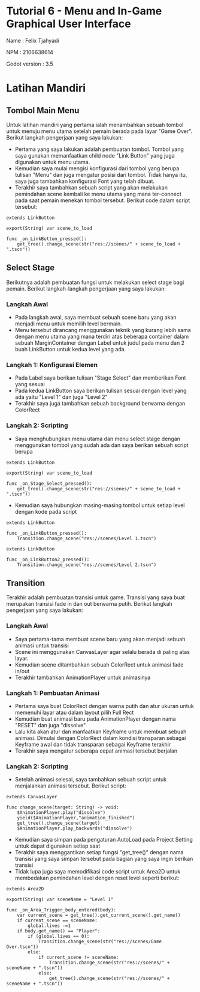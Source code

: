 # Tutorial 6 - Menu and In-Game Graphical User Interface

Name : Felix Tjahyadi

NPM : 2106638614

Godot version : 3.5

# Latihan Mandiri

## Tombol Main Menu
Untuk latihan mandiri yang pertama ialah menambahkan sebuah tombol untuk menuju menu utama setelah pemain berada pada layar "Game Over". Berikut langkah pengerjaan yang saya lakukan:

- Pertama yang saya lakukan adalah pembuatan tombol. Tombol yang saya gunakan memanfaatkan child node "Link Button" yang juga digunakan untuk menu utama. 
- Kemudian saya mulai mengisi konfigurasi dari tombol yang berupa tulisan "Menu" dan juga mengatur posisi dari tombol. Tidak hanya itu, saya juga tambahkan konfigurasi Font yang telah dibuat.
- Terakhir saya tambahkan sebuah script yang akan melakukan pemindahan scene kembali ke menu utama yang mana ter-connect pada saat pemain menekan tombol tersebut. Berikut code dalam script tersebut:
```
extends LinkButton

export(String) var scene_to_load

func _on_LinkButton_pressed():
	get_tree().change_scene(str("res://scenes/" + scene_to_load + ".tscn"))
```
## Select Stage
Berikutnya adalah pembuatan fungsi untuk melakukan select stage bagi pemain. Berikut langkah-langkah pengerjaan yang saya lakukan:

### Langkah Awal
- Pada langkah awal, saya membuat sebuah scene baru yang akan menjadi menu untuk memilih level bermain.
- Menu tersebut dirancang menggunakan teknik yang kurang lebih sama dengan menu utama yang mana terdiri atas beberapa container dalam sebuah MarginContainer dengan Label untuk judul pada menu dan 2 buah LinkButton untuk kedua level yang ada.

### Langkah 1: Konfigurasi Elemen
- Pada Label saya berikan tulisan "Stage Select" dan memberikan Font yang sesuai
- Pada kedua LinkButton saya berikan tulisan sesuai dengan level yang ada yaitu "Level 1" dan juga "Level 2"
- Terakhir saya juga tambahkan sebuah background berwarna dengan ColorRect

### Langkah 2: Scripting
- Saya menghubungkan menu utama dan menu select stage dengan menggunakan tombol yang sudah ada dan saya berikan sebuah script berupa
```
extends LinkButton

export(String) var scene_to_load

func _on_Stage_Select_pressed():
	get_tree().change_scene(str("res://scenes/" + scene_to_load + ".tscn"))
```
- Kemudian saya hubungkan masing-masing tombol untuk setiap level dengan kode pada script
```
extends LinkButton

func _on_LinkButton_pressed():
	Transition.change_scene("res://scenes/Level 1.tscn")
```
```
extends LinkButton

func _on_LinkButton2_pressed():
	Transition.change_scene("res://scenes/Level 2.tscn")
```
## Transition
Terakhir adalah pembuatan transisi untuk game. Transisi yang saya buat merupakan transisi fade in dan out berwarna putih. Berikut langkah pengerjaan yang saya lakukan:

### Langkah Awal
- Saya pertama-tama membuat scene baru yang akan menjadi sebuah animasi untuk transisi
- Scene ini menggunakan CanvasLayer agar selalu berada di paling atas layar.
- Kemudian scene ditambahkan sebuah ColorRect untuk animasi fade in/out
- Terakhir tambahkan AnimationPlayer untuk animasinya

### Langkah 1: Pembuatan Animasi
- Pertama saya buat ColorRect dengan warna putih dan atur ukuran untuk memenuhi layar atau dalam layout pilih Full Rect
- Kemudian buat animasi baru pada AnimationPlayer dengan nama "RESET" dan juga "dissolve"
- Lalu kita akan atur dan manfaatkan Keyframe untuk membuat sebuah animasi. Dimulai dengan ColorRect dalam kondisi transparan sebagai Keyframe awal dan tidak transparan sebagai Keyframe terakhir
- Terakhir saya mengatur seberapa cepat animasi tersebut berjalan

### Langkah 2: Scripting
- Setelah animasi selesai, saya tambahkan sebuah script untuk menjalankan animasi tersebut. Berikut script:
```
extends CanvasLayer

func change_scene(target: String) -> void:
	$AnimationPlayer.play("dissolve")
	yield($AnimationPlayer,"animation_finished")
	get_tree().change_scene(target)
	$AnimationPlayer.play_backwards("dissolve")
```
- Kemudian saya simpan pada pengaturan AutoLoad pada Project Setting untuk dapat digunakan setiap saat
- Terakhir saya menggantikan setiap fungsi "get_tree()" dengan nama transisi yang saya simpan tersebut pada bagian yang saya ingin berikan transisi
- Tidak lupa juga saya memodifikasi code script untuk Area2D untuk membedakan pemindahan level dengan reset level seperti berikut:
```
extends Area2D

export(String) var sceneName = "Level 1"

func _on_Area_Trigger_body_entered(body):
	var current_scene = get_tree().get_current_scene().get_name()
	if current_scene == sceneName:
		global.lives -=1
	if body.get_name() == "Player":
		if (global.lives == 0):
			Transition.change_scene(str("res://scenes/Game Over.tscn"))
		else:
			if current_scene != sceneName:
				Transition.change_scene(str("res://scenes/" + sceneName + ".tscn"))
			else:
				get_tree().change_scene(str("res://scenes/" + sceneName + ".tscn"))
```